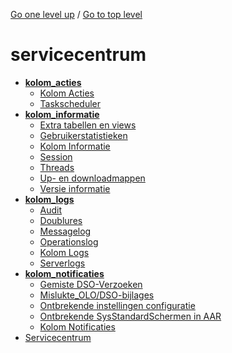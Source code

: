 <!-- generated by markdown-notes-tree -->

<!-- upward navigation links generated by markdown-notes-tree start here -->

[Go one level up](../SUMMARY.md) / [Go to top level](../../../SUMMARY.md)

<!-- upward navigation links generated by markdown-notes-tree end here -->

# servicecentrum

<!-- optional markdown-notes-tree directory description starts here -->

<!-- optional markdown-notes-tree directory description ends here -->

- [**kolom_acties**](kolom_acties/SUMMARY.md)
    - [Kolom Acties](kolom_acties/README.md)
    - [Taskscheduler](kolom_acties/taskscheduler.md)
- [**kolom_informatie**](kolom_informatie/SUMMARY.md)
    - [Extra tabellen en views](kolom_informatie/extra_tabellen_views.md)
    - [Gebruikerstatistieken](kolom_informatie/gebruikersstatistieken.md)
    - [Kolom Informatie](kolom_informatie/README.md)
    - [Session](kolom_informatie/session.md)
    - [Threads](kolom_informatie/threads.md)
    - [Up- en downloadmappen](kolom_informatie/up-en_downloadmappen.md)
    - [Versie informatie](kolom_informatie/versie_informatie.md)
- [**kolom_logs**](kolom_logs/SUMMARY.md)
    - [Audit](kolom_logs/audit.md)
    - [Doublures](kolom_logs/doublures.md)
    - [Messagelog](kolom_logs/messagelog.md)
    - [Operationslog](kolom_logs/operationlog.md)
    - [Kolom Logs](kolom_logs/README.md)
    - [Serverlogs](kolom_logs/serverlogs.md)
- [**kolom_notificaties**](kolom_notificaties/SUMMARY.md)
    - [Gemiste DSO-Verzoeken](kolom_notificaties/gemiste_dso-verzoeken.md)
    - [Mislukte_OLO/DSO-bijlages](kolom_notificaties/mislukte_olo_dso_bijlages.md)
    - [Ontbrekende instellingen configuratie](kolom_notificaties/ontbrekende_instellingen_configuratie.md)
    - [Ontbrekende SysStandardSchermen in AAR](kolom_notificaties/ontbrekende_sysstandardschermen_in_aar.md)
    - [Kolom Notificaties](kolom_notificaties/README.md)
- [Servicecentrum](README.md)
